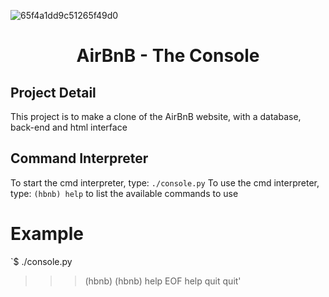 ![65f4a1dd9c51265f49d0](https://github.com/mamebb2023/AirBnB_clone/assets/117838736/528aecc1-45e8-43f7-9949-a9899607692b)
### <h1 align="center">AirBnB - The Console</h1>

## Project Detail
This project is to make a clone of the AirBnB website, with a database, back-end and html interface

## Command Interpreter
To start the cmd interpreter, type:
`./console.py`
To use the cmd interpreter, type:
`(hbnb) help`
      to list the available commands to use
# Example
`$ ./console.py
>>> (hbnb)
>>> (hbnb) help
EOF help quit
>>> quit'



